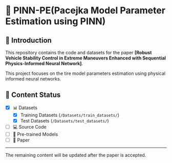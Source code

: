 # 🚗 PINN-PE(Pacejka Model Parameter Estimation using PINN)

## 📝 Introduction

This repository contains the code and datasets for the paper **[Robust Vehicle Stability Control in Extreme Maneuvers Enhanced with Sequential Physics-Informed Neural Network]**.

This project focuses on the tire model parameters estimation using physical informed neural networks.

## 🚀 Content Status

- [x] 📊 Datasets
  - [x] Training Datasets (`/Datasets/train_datasets/`)
  - [x] Test Datasets (`/Datasets/test_datasets/`)
- [ ] 💻 Source Code
- [ ] 🤖 Pre-trained Models
- [ ] 📄 Paper

---
The remaining content will be updated after the paper is accepted.